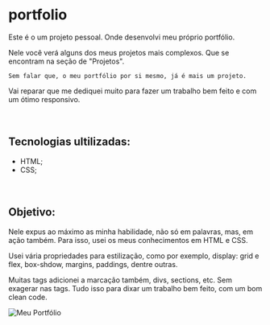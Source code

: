 # portfolio

Este é o um projeto pessoal. Onde desenvolvi meu próprio portfólio.

Nele você verá alguns dos meus projetos mais complexos. Que se encontram na seção de "Projetos". 

```
Sem falar que, o meu portfólio por si mesmo, já é mais um projeto.
```

Vai reparar que me dediquei muito para fazer um trabalho bem feito e com um ótimo responsivo.
<br><br><br>

## Tecnologias ultilizadas:
- HTML;
- CSS;
<br><br><br>

## Objetivo:

Nele expus ao máximo as minha habilidade, não só em palavras, mas, em ação também. Para isso, usei os meus conhecimentos em HTML e CSS. 

Usei vária propriedades para estilização, como por exemplo, display: grid e flex, box-shdow, margins, paddings, dentre outras.

Muitas tags adicionei a marcação também, divs, sections, etc. Sem exagerar nas tags. Tudo isso para dixar um trabalho bem feito, com um bom clean code.




<img src="./src/images/meu-portifolio-1.gif" alt="Meu Portfólio">
